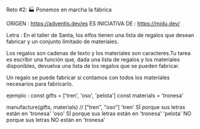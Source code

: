 Reto #2: 🏭 Ponemos en marcha la fábrica

ORIGEN : https://adventjs.dev/es
ES INICIATIVA DE : https://midu.dev/

Letra : 
En el taller de Santa, los elfos tienen una lista de regalos que desean fabricar y un conjunto 
limitado de materiales.

Los regalos son cadenas de texto y los materiales son caracteres.Tu tarea es escribir una función 
que, dada una lista de regalos y los materiales disponibles, devuelva una lista de los regalos 
que se pueden fabricar.

Un regalo se puede fabricar si contamos con todos los materiales necesarios para fabricarlo.

ejemplo : 
const gifts = ['tren', 'oso', 'pelota']
const materials = 'tronesa'

manufacture(gifts, materials) // ["tren", "oso"]
'tren' SÍ porque sus letras están en 'tronesa'
'oso' SÍ porque sus letras están en 'tronesa'
'pelota' NO porque sus letras NO están en 'tronesa'


